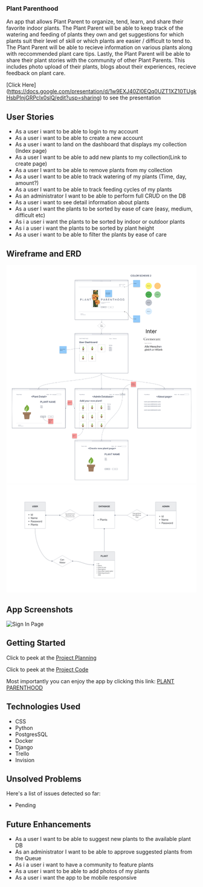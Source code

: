 ### Plant Parenthood
An app that allows Plant Parent to organize, tend, learn, and share their favorite indoor plants. The Plant Parent will be able to keep track of the watering and feeding of plants they own and get suggestions for which plants suit their level of skill or which plants are easier / difficult to tend to. The Plant Parent will be able to recieve information on various plants along with reccommended plant care tips. Lastly, the Plant Parent will be able to share their plant stories with the community of other Plant Parents. This includes photo upload of their plants, blogs about their experiences, recieve feedback on plant care.

[Click Here] (https://docs.google.com/presentation/d/1w9EXJ40Zl0EQq0UZT1XZ10TUgkHsbPInjGRPclx0slQ/edit?usp=sharing) to see the presentation

## User Stories
- As a user i want to be able to login to my account
- As a user i want to be able to create a new account
- As a user i want to land on the dashboard that displays my collection (Index page)
- As a user I want to be able to add new plants to my collection(Link to create page)
- As a user I want to be able to remove plants from my collection
- As a user I want to be able to track watering of my plants (Time, day, amount?)
- As a user I want to be able to track feeding cycles of my plants 
- As an administrator I want to be able to perform full CRUD on the DB
- As a user i want to see detail information about plants
- As a user I want the plants to be sorted by ease of care (easy, medium, difficult etc)
- As i a user i want the plants to be sorted by indoor or outdoor plants
- As i a user i want the plants to be sorted by plant height
- As a user i want to be  able to filter the plants by ease of care

## Wireframe and ERD
![Wireframe](images/Wireframe.png)
![ERD](images/ERD.png)
## App Screenshots
![Sign In Page](screenshots/plantparenthood_Signin.png)

## Getting Started
Click to peek at the [Project Planning](https://trello.com/invite/b/hbyxIKmV/b09dd0d53d3da8907fda375afef6b8f5/plant-parenthood) 


Click to peek at the [Project Code](https://github.com/williethewolf/plant_parenthood.git) 

Most importantly you can enjoy the app by clicking this link: [PLANT PARENTHOOD](#)

## Technologies Used
- CSS
- Python
- PostgresSQL
- Docker
- Django
- Trello
- Invision

## Unsolved Problems
Here's a list of issues detected so far:
- Pending

## Future Enhancements
- As a user I want to be able to suggest new plants to the available plant DB
- As an administrator I want to be able to approve suggested plants from the Queue
- As i a user i want to have a community to feature plants
- As a user i want to be able to add photos of my plants
- As a user i want the app to be mobile responsive
